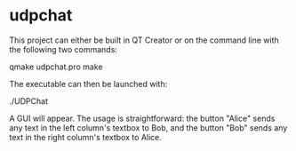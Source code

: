 # udpchat

This project can either be built in QT Creator or on the command line with the following two commands:

qmake udpchat.pro
make

The executable can then be launched with:

./UDPChat

A GUI will appear. The usage is straightforward: the button "Alice" sends any text in the left column's textbox to Bob, and the button "Bob" sends any text in the right column's textbox to Alice.
